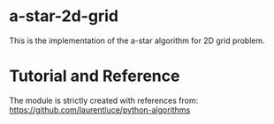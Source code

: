# a-star-2d-grid

This is the implementation of the a-star algorithm for 2D grid problem.

# Tutorial and Reference
The module is strictly created with references from:
https://github.com/laurentluce/python-algorithms
